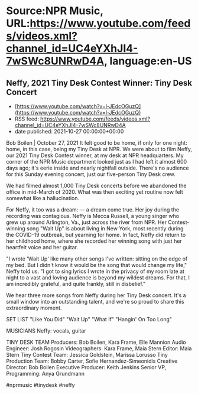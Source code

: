 # Source:NPR Music, URL:https://www.youtube.com/feeds/videos.xml?channel_id=UC4eYXhJI4-7wSWc8UNRwD4A, language:en-US

## Neffy, 2021 Tiny Desk Contest Winner: Tiny Desk Concert
 - [https://www.youtube.com/watch?v=l-JEdcOGuzQ](https://www.youtube.com/watch?v=l-JEdcOGuzQ)
 - RSS feed: https://www.youtube.com/feeds/videos.xml?channel_id=UC4eYXhJI4-7wSWc8UNRwD4A
 - date published: 2021-10-27 00:00:00+00:00

Bob Boilen | October 27, 2021
It felt good to be home, if only for one night: home, in this case, being my Tiny Desk at NPR. We were about to film Neffy, our 2021 Tiny Desk Contest winner, at my desk at NPR headquarters. My corner of the NPR Music department looked just as I had left it almost 600 days ago; it's eerie inside and nearly nightfall outside. There's no audience for this Sunday evening concert, just our five-person Tiny Desk crew.

We had filmed almost 1,000 Tiny Desk concerts before we abandoned the office in mid-March of 2020. What was then exciting yet routine now felt somewhat like a hallucination.

For Neffy, it too was a dream: — a dream come true. Her joy during the recording was contagious. Neffy is Mecca Russell, a young singer who grew up around Arlington, Va., just across the river from NPR. Her Contest-winning song "Wait Up" is about living in New York, most recently during the COVID-19 outbreak, but yearning for home. In fact, Neffy did return to her childhood home, where she recorded her winning song with just her heartfelt voice and her guitar.

"I wrote 'Wait Up' like many other songs I've written: sitting on the edge of my bed. But I didn't know it would be the song that would change my life," Neffy told us. "I got to sing lyrics I wrote in the privacy of my room late at night to a vast and loving audience is beyond my wildest dreams. For that, I am incredibly grateful, and quite frankly, still in disbelief."

We hear three more songs from Neffy during her Tiny Desk concert. It's a small window into an outstanding talent, and we're so proud to share this extraordinary moment.

SET LIST
"Like You Did"
"Wait Up"
"What If"
"Hangin' On Too Long"

MUSICIANS
Neffy: vocals, guitar

TINY DESK TEAM
Producers: Bob Boilen, Kara Frame, Elle Mannion
Audio Engineer: Josh Rogosin
Videographers: Kara Frame, Maia Stern
Editor: Maia Stern
Tiny Contest Team: Jessica Goldstein, Marissa Lorusso
Tiny Production Team: Bobby Carter, Sofie Hernandez-Simeonidis
Creative Director: Bob Boilen
Executive Producer: Keith Jenkins
Senior VP, Programming: Anya Grundmann

#nprmusic #tinydesk #neffy

